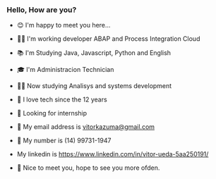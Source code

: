 ### Hello, How are you?
  
- 😊 I'm happy to meet you here...

- 👨‍💻 I'm working developer ABAP and Process Integration Cloud
- 📚 I'm Studying Java, Javascript, Python and English
- 🎓 I'm Administracion Technician
- 👨‍🎓 Now studying Analisys and systems development
- 💖 I love tech since the 12 years
- 🚀 Looking for internship
- 📧 My email address is vitorkazuma@gmail.com
- 📱  My number is (14) 99731-1947
- My linkedin is https://www.linkedin.com/in/vitor-ueda-5aa250191/


- 👋 Nice to meet you, hope to see you more ofden.
